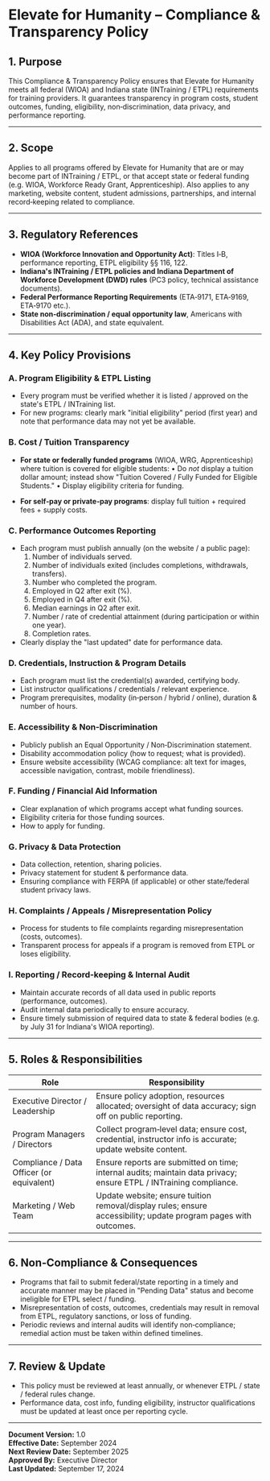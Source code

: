 # Elevate for Humanity – Compliance & Transparency Policy

## 1. Purpose

This Compliance & Transparency Policy ensures that Elevate for Humanity meets all federal (WIOA) and Indiana state (INTraining / ETPL) requirements for training providers. It guarantees transparency in program costs, student outcomes, funding, eligibility, non‑discrimination, data privacy, and performance reporting.

---

## 2. Scope

Applies to all programs offered by Elevate for Humanity that are or may become part of INTraining / ETPL, or that accept state or federal funding (e.g. WIOA, Workforce Ready Grant, Apprenticeship). Also applies to any marketing, website content, student admissions, partnerships, and internal record‐keeping related to compliance.

---

## 3. Regulatory References

* **WIOA (Workforce Innovation and Opportunity Act)**: Titles I‑B, performance reporting, ETPL eligibility §§ 116, 122.
* **Indiana's INTraining / ETPL policies and Indiana Department of Workforce Development (DWD) rules** (PC3 policy, technical assistance documents).
* **Federal Performance Reporting Requirements** (ETA‑9171, ETA‑9169, ETA‑9170 etc.).
* **State non‑discrimination / equal opportunity law**, Americans with Disabilities Act (ADA), and state equivalent.

---

## 4. Key Policy Provisions

### A. Program Eligibility & ETPL Listing

* Every program must be verified whether it is listed / approved on the state's ETPL / INTraining list.
* For new programs: clearly mark "initial eligibility" period (first year) and note that performance data may not yet be available.

### B. Cost / Tuition Transparency

* **For state or federally funded programs** (WIOA, WRG, Apprenticeship) where tuition is covered for eligible students:
    • Do *not* display a tuition dollar amount; instead show "Tuition Covered / Fully Funded for Eligible Students."
    • Display eligibility criteria for funding.

* **For self‑pay or private‑pay programs**: display full tuition + required fees + supply costs.

### C. Performance Outcomes Reporting

* Each program must publish annually (on the website / a public page):
    1. Number of individuals served.
    2. Number of individuals exited (includes completions, withdrawals, transfers).
    3. Number who completed the program.
    4. Employed in Q2 after exit (%).
    5. Employed in Q4 after exit (%).
    6. Median earnings in Q2 after exit.
    7. Number / rate of credential attainment (during participation or within one year).
    8. Completion rates.
* Clearly display the "last updated" date for performance data.

### D. Credentials, Instruction & Program Details

* Each program must list the credential(s) awarded, certifying body.
* List instructor qualifications / credentials / relevant experience.
* Program prerequisites, modality (in‑person / hybrid / online), duration & number of hours.

### E. Accessibility & Non‑Discrimination

* Publicly publish an Equal Opportunity / Non‑Discrimination statement.
* Disability accommodation policy (how to request; what is provided).
* Ensure website accessibility (WCAG compliance: alt text for images, accessible navigation, contrast, mobile friendliness).

### F. Funding / Financial Aid Information

* Clear explanation of which programs accept what funding sources.
* Eligibility criteria for those funding sources.
* How to apply for funding.

### G. Privacy & Data Protection

* Data collection, retention, sharing policies.
* Privacy statement for student & performance data.
* Ensuring compliance with FERPA (if applicable) or other state/federal student privacy laws.

### H. Complaints / Appeals / Misrepresentation Policy

* Process for students to file complaints regarding misrepresentation (costs, outcomes).
* Transparent process for appeals if a program is removed from ETPL or loses eligibility.

### I. Reporting / Record‐keeping & Internal Audit

* Maintain accurate records of all data used in public reports (performance, outcomes).
* Audit internal data periodically to ensure accuracy.
* Ensure timely submission of required data to state & federal bodies (e.g. by July 31 for Indiana's WIOA reporting).

---

## 5. Roles & Responsibilities

| Role | Responsibility |
|------|----------------|
| Executive Director / Leadership | Ensure policy adoption, resources allocated; oversight of data accuracy; sign off on public reporting. |
| Program Managers / Directors | Collect program‑level data; ensure cost, credential, instructor info is accurate; update website content. |
| Compliance / Data Officer (or equivalent) | Ensure reports are submitted on time; internal audits; maintain data privacy; ensure ETPL / INTraining compliance. |
| Marketing / Web Team | Update website; ensure tuition removal/display rules; ensure accessibility; update program pages with outcomes. |

---

## 6. Non‑Compliance & Consequences

* Programs that fail to submit federal/state reporting in a timely and accurate manner may be placed in "Pending Data" status and become ineligible for ETPL select / funding.
* Misrepresentation of costs, outcomes, credentials may result in removal from ETPL, regulatory sanctions, or loss of funding.
* Periodic reviews and internal audits will identify non‑compliance; remedial action must be taken within defined timelines.

---

## 7. Review & Update

* This policy must be reviewed at least annually, or whenever ETPL / state / federal rules change.
* Performance data, cost info, funding eligibility, instructor qualifications must be updated at least once per reporting cycle.

---

**Document Version:** 1.0  
**Effective Date:** September 2024  
**Next Review Date:** September 2025  
**Approved By:** Executive Director  
**Last Updated:** September 17, 2024